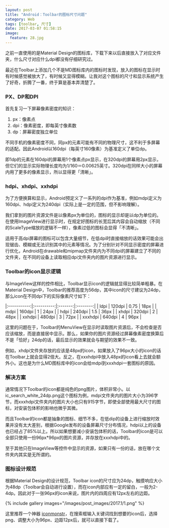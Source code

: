 ```yaml
---
layout: post
title: "Android：Toolbar的图标尺寸问题"
category: Web
tags: [toolbar, 尺寸]
date: 2017-03-07 01:58:15
image:
  feature: 28.jpg
---
```


之前一直使用的是Material Design的图标库，下载下来以后直接放入了对应文件夹，什么尺寸对应什么dpi都没有仔细研究过。

最近在Toolbar上添加几个不是MD图标库内的图标时发现，放入的图标在显示时有时候感觉被放大了，有时候又显得模糊。让我对这个图标的尺寸和显示系统产生了好奇，折腾了一番，终于算是基本弄清楚了。

### PX、DP和DPI

首先复习一下屏幕像素密度的知识：

1. px：像素点
2. dpi：像素密度，即每英寸像素数
3. dp：屏幕密度独立单位

不同手机的像素密度不同，同px的元素可能有不同的物理尺寸，这不利于多屏幕的适配。因此Android以160dpi（每英寸160像素）为基准定义了单位dp。

即1dp的元素在160dpi的屏幕用1个像素点px显示，在320dpi的屏幕用2px显示，但它们的显示实际物理长度均为1/160＝0.00625英寸。320dpi在同样大小的屏幕内用了更多的像素显示，所以显得更「清晰」。

### hdpi、xhdpi、xxhdpi

为了方便换算和显示，Android预定义了一系列的dpi作为基准，例如mdpi定义为160dpi、hdpi定义为240dpi（实际上是一定的范围，但不影响理解）。

我们拿到的图片资源文件是以像素px为单位的，图标的显示却是以dp为单位的。在使用ImageView进行显示时，在规定好图标的长宽后其内容会自动缩放（不同的ScaleType缩放的逻辑不一样），像素过低的图标会显得「不清晰」。

适用于高dpi屏幕的图标可以包含大量细节，在低dpi时直接缩放的话效果可能会出现锯齿、模糊或无法识别其中的元素等情况。为了分别针对不同显示密度的屏幕进行优化，Android在drawable和mipmap文件夹内为不同dpi的屏幕建立了不同的文件夹，在不同的设备上读取相应dpi文件夹内的图片资源进行显示。

### Toolbar的icon显示逻辑

与ImageView这样的控件相比，Toolbar显示icon的逻辑就显得比较简单粗暴。在Material Design中，Toolbar的推荐高度为56dp，其中icon的尺寸建议为24dp，那么icon在不同dpi下的实际像素尺寸如下：

|:-----------:|:----------:|:-------:|:--------:|
|   ldpi      |   120dpi   |  0.75   |   18px   |
|   mdpi      |   160dpi   |    1    |   24px   |
|   hdpi      |   240dpi   |   1.5   |   36px   |
|   xhdpi     |   320dpi   |    2    |   48px   |
|   xxhdpi    |   480dpi   |    3    |   72px   |
|   xxxhdpi   |   640dpi   |    4    |   96px   |

这里的问题在于，Toolbar的MenuView在显示时读取图片资源后，不会检查是否应该缩放，而是直接居中显示。那么，如果你的图片资源经过屏幕像素密度换算后不是「恰好」24dp的话，最后显示的效果就会与期望的效果不一致。

例如，xhdpi文件夹存放的应该是48px的icon，如果放入了96px大小的icon的话在Toolbar上就会显得2倍大。反之，在xxxhdpi中放入48px的icon看上去就会额外小。这也是为什么MD图标库中的icon会给mdpi到xxxhdpi一套图标的原因。

### 解决方案

通常情况下Toolbar的icon都是纯色的png图片，体积非常小。以ic_search_white_24dp.png这个图标为例，mdpi文件夹内的图片大小为396字节，而xxxhdpi文件夹内的图片大小也只有915字节，即使全部使用最大尺寸的图标，对安装包体积的影响也微乎其微。

而且Toolbar的icon都是抽象的图标、细节不多，在低dip的设备上进行缩放时效果并没有太大差别，根据Google发布的设备屏幕尺寸分布情况，hdpi以上的设备也已经占了85%以上。所以如果想要减小安装包体积的话，Toolbar的icon是可以全部只使用一份96px*96px的图片资源，并存放在xxxhdpi中的。

至于其他只在ImageView等控件中显示的资源，如果只有一份的话，放在哪个文件夹内其实是无所谓的。

### 图标设计规范

根据Material Design的设计规范，Toolbar icon的尺寸应为24dp，触摸响应大小为48dp（Toolbar会自动进行设置），而在icon内部应有一定的留白，一般为2-4dp。因此对于一张96px的icon来说，图片内的四周应有12px左右的边距。

{% include gallery images="/images/post_images/2017.1/1.png" %}

这里推荐一个神器 [iconmonstr](http://iconmonstr.com/)，在搜索框输入关键词找到想要的icon后，选择png、调整大小为96px、边距12px后，就可以直接下载了。


